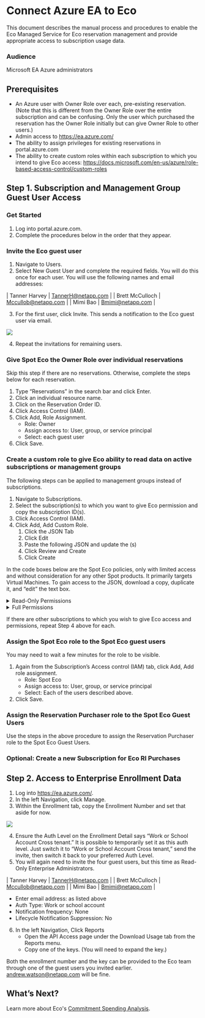 <meta name="robots" content="noindex">

# Connect Azure EA to Eco

This document describes the manual process and procedures to enable the Eco Managed Service for Eco reservation management and provide appropriate access to subscription usage data.

### Audience

Microsoft EA Azure administrators

## Prerequisites  

- An Azure user with Owner Role over each, pre-existing reservation. (Note that this is different from the Owner Role over the entire subscription and can be confusing. Only the user which purchased the reservation has the Owner Role initially but can give Owner Role to other users.)
- Admin access to https://ea.azure.com/
- The ability to assign privileges for existing reservations in portal.azure.com  
- The ability to create custom roles within each subscription to which you intend to give Eco access: https://docs.microsoft.com/en-us/azure/role-based-access-control/custom-roles
## Step 1. Subscription and Management Group Guest User Access
### Get Started
1. Log into portal.azure.com.
2. Complete the procedures below in the order that they appear.

### Invite the Eco guest user
1. Navigate to Users.
2. Select New Guest User and complete the required fields. You will do this once for each user. You will use the following names and email addresses:

| Tanner Harvey  | TannerH@netapp.com  |
| Brett McCulloch  | Mccullob@netapp.com   |
| Mimi Bao  | Bmimi@netapp.com  |

3. For the first user, click Invite. This sends a notification to the Eco guest user via email.

<img src="/ocean/_media/connect-azure-ea-to-eco-01.png" />

4. Repeat the invitations for remaining users.

### Give Spot Eco the Owner Role over individual reservations

Skip this step if there are no reservations. Otherwise, complete the steps below for each reservation.
1. Type “Reservations” in the search bar and click Enter.
2. Click an individual resource name.
3. Click on the Reservation Order ID.
4. Click Access Control (IAM).
5. Click Add, Role Assignment.
   - Role: Owner
   - Assign access to: User, group, or service principal
   - Select: each guest user
6. Click Save.

### Create a custom role to give Eco ability to read data on active subscriptions or management groups

The following steps can be applied to management groups instead of subscriptions.
1. Navigate to Subscriptions.
2. Select the subscription(s) to which you want to give Eco permission and copy the subscription ID(s).
3. Click Access Control (IAM).
4. Click Add, Add Custom Role.
   1. Click the JSON Tab
   2. Click Edit
   3. Paste the following JSON and update the <subscriptionID>(s)
   4. Click Review and Create
   5. Click Create

In the code boxes below are the Spot Eco policies, only with limited access and without consideration for any other Spot products. It primarily targets Virtual Machines. To gain access to the JSON, download a copy, duplicate it, and “edit” the text box.

<details>
  <summary markdown="span">Read-Only Permissions</summary>

#### Read-Only Permissions
```json
{  

    "properties": {  

        "roleName": "Spot Eco",  

        "description": "Spot Eco read-only role to be granted to Spot Eco users to each subscription for which an assessment is desired",  

        "assignableScopes": [  

            "/subscriptions/<subscriptionID>"  

        ],  

        "permissions": [  

            {  

                "actions": [  

                    "Microsoft.Authorization/roleAssignments/read", 

                    "Microsoft.Advisor/advisorScore/read",

                    "Microsoft.Capacity/catalogs/read", 

                    "Microsoft.Capacity/register/action", 

                    "Microsoft.Compute/register/action",  

                    "Microsoft.Compute/capacityReservationGroups/read",  

                    "Microsoft.Compute/operations/read",  

                    "Microsoft.Compute/availabilitySets/vmSizes/read",  

                    "Microsoft.Compute/availabilitySets/read",  

                    "Microsoft.Compute/capacityReservationGroups/capacityReservations/read",  

                    "Microsoft.Compute/locations/capsOperations/read",  

                    "Microsoft.Compute/cloudServices/instanceView/read",  

                    "Microsoft.Compute/cloudServices/providers/Microsoft.Insights/metricDefinitions/read",  

                    "Microsoft.Compute/cloudServices/roles/providers/Microsoft.Insights/metricDefinitions/read",  

                    "Microsoft.Compute/locations/publishers/artifacttypes/offers/skus/read",  

                    "Microsoft.Compute/skus/read",  

                    "Microsoft.Compute/locations/usages/read",  

                    "Microsoft.Compute/virtualMachineScaleSets/vmSizes/read",  

                    "Microsoft.Compute/virtualMachineScaleSets/virtualMachines/read",  

                    "Microsoft.Compute/locations/vmSizes/read",  

                    "Microsoft.Compute/virtualMachines/read",  

                    "Microsoft.Compute/virtualMachines/vmSizes/read", 

                    "Microsoft.Consumption/register/action",

                    "Microsoft.Consumption/reservationRecommendations/read",

                    "Microsoft.CostManagement/query/action",

                    "Microsoft.CostManagement/reports/action",

                    "Microsoft.CostManagement/exports/action",

                    "Microsoft.CostManagement/register/action",

                    "Microsoft.CostManagement/views/action",

                    "Microsoft.CostManagement/forecast/action",

                    "Microsoft.CostManagement/alerts/read",

                    "Microsoft.CostManagement/cloudConnectors/read",

                    "Microsoft.CostManagement/dimensions/read",

                    "Microsoft.CostManagement/exports/read",

                    "Microsoft.CostManagement/exports/write",

                    "Microsoft.CostManagement/exports/delete",

                    "Microsoft.CostManagement/exports/run/action",

                    "Microsoft.CostManagement/externalBillingAccounts/read",

                    "Microsoft.CostManagement/externalBillingAccounts/query/action",

                    "Microsoft.CostManagement/externalBillingAccounts/forecast/action",

                    "Microsoft.CostManagement/externalBillingAccounts/dimensions/read",

                    "Microsoft.CostManagement/externalBillingAccounts/query/read",

                    "Microsoft.CostManagement/externalBillingAccounts/externalSubscriptions/read",

                    "Microsoft.CostManagement/externalBillingAccounts/forecast/read",

                    "Microsoft.CostManagement/externalSubscriptions/read",

                    "Microsoft.CostManagement/externalSubscriptions/query/action",

                    "Microsoft.CostManagement/externalSubscriptions/forecast/action",

                    "Microsoft.CostManagement/externalSubscriptions/dimensions/read",

                    "Microsoft.CostManagement/externalSubscriptions/query/read",

                    "Microsoft.CostManagement/externalSubscriptions/forecast/read",

                    "Microsoft.CostManagement/forecast/read",

                    "Microsoft.CostManagement/operations/read",

                    "Microsoft.CostManagement/query/read",

                    "Microsoft.CostManagement/reports/read",

                    "Microsoft.CostManagement/views/read",

                    "Microsoft.CostManagement/views/delete",

                    "Microsoft.CostManagement/views/write",

                    "Microsoft.CostManagement/tenants/register/action",

                    "Microsoft.CostManagement/budgets/read",

                    "Microsoft.Insights/MetricDefinitions/Read",  

                    "Microsoft.Insights/Metrics/Read",  

                    "Microsoft.Resources/tags/read",  

                    "Microsoft.Resources/subscriptions/read", 

                    "Microsoft.Resources/subscriptions/resourceGroups/read",  

                    "Microsoft.SQL/register/action"

                ],  

                "notActions": [],  

                "dataActions": [],  

                "notDataActions": []  

            }  

        ]  

    }  

}
```
</details>

<details>
  <summary markdown="span">Full Permissions</summary>

#### Full Permissions
```json
{   
  "properties":
  {   
    "roleName": "Spot Eco",   
    "description": "Spot Eco full permission role to be granted to Spot Eco users to each subscription to enable automation",   
    "assignableScopes":[   "/subscriptions/<subscriptionID>"   
    ],   
    "permissions":[   
      {   
      "actions": [   
        "Microsoft.Authorization/roleAssignments/read",
        "Microsoft.Advisor/generateRecommendations/action",
        "Microsoft.Advisor/register/action",
        "Microsoft.Advisor/unregister/action",
        "Microsoft.Advisor/configurations/read",
        "Microsoft.Advisor/configurations/write",
        "Microsoft.Advisor/generateRecommendations/read",
        "Microsoft.Advisor/operations/read",
        "Microsoft.Advisor/recommendations/read",
        "Microsoft.Advisor/recommendations/available/action",
        "Microsoft.Advisor/recommendations/suppressions/read",
        "Microsoft.Advisor/recommendations/suppressions/write",
        "Microsoft.Advisor/recommendations/suppressions/delete",
        "Microsoft.Capacity/catalogs/read",  
        "Microsoft.Capacity/register/action",  
        "Microsoft.Compute/register/action",   
        "Microsoft.Compute/capacityReservationGroups/read",   
        "Microsoft.Compute/operations/read",   
        "Microsoft.Compute/availabilitySets/vmSizes/read",   
        "Microsoft.Compute/availabilitySets/read",   
        "Microsoft.Compute/capacityReservationGroups/capacityReservations/read",   
        "Microsoft.Compute/locations/capsOperations/read",   
        "Microsoft.Compute/cloudServices/instanceView/read",   
        "Microsoft.Compute/cloudServices/providers/Microsoft.Insights/metricDefinitions/read",   "Microsoft.Compute/cloudServices/roles/providers/Microsoft.Insights/metricDefinitions/read",   "Microsoft.Compute/locations/publishers/artifacttypes/offers/skus/read",   
        "Microsoft.Compute/skus/read",   
        "Microsoft.Compute/locations/usages/read",   
        "Microsoft.Compute/virtualMachineScaleSets/vmSizes/read",   
        "Microsoft.Compute/virtualMachineScaleSets/virtualMachines/read",   
        "Microsoft.Compute/locations/vmSizes/read",   
        "Microsoft.Compute/virtualMachines/read",   
        "Microsoft.Compute/virtualMachines/vmSizes/read",  
        "Microsoft.Consumption/register/action",
        "Microsoft.Consumption/reservationRecommendations/read",
        "Microsoft.CostManagement/query/action",
        "Microsoft.CostManagement/reports/action",
        "Microsoft.CostManagement/exports/action",
        "Microsoft.CostManagement/register/action",
        "Microsoft.CostManagement/views/action",
        "Microsoft.CostManagement/forecast/action",
        "Microsoft.CostManagement/alerts/read",
        "Microsoft.CostManagement/cloudConnectors/read",
        "Microsoft.CostManagement/dimensions/read",
        "Microsoft.CostManagement/exports/read",
        "Microsoft.CostManagement/exports/write",
        "Microsoft.CostManagement/exports/delete",
        "Microsoft.CostManagement/exports/run/action",
        "Microsoft.CostManagement/externalBillingAccounts/read",
        "Microsoft.CostManagement/externalBillingAccounts/query/action",
        "Microsoft.CostManagement/externalBillingAccounts/forecast/action",
        "Microsoft.CostManagement/externalBillingAccounts/dimensions/read",
        "Microsoft.CostManagement/externalBillingAccounts/query/read",
        "Microsoft.CostManagement/externalBillingAccounts/externalSubscriptions/read",
        "Microsoft.CostManagement/externalBillingAccounts/forecast/read",
        "Microsoft.CostManagement/externalSubscriptions/read",
        "Microsoft.CostManagement/externalSubscriptions/query/action",
        "Microsoft.CostManagement/externalSubscriptions/forecast/action",
        "Microsoft.CostManagement/externalSubscriptions/dimensions/read",
        "Microsoft.CostManagement/externalSubscriptions/query/read",
        "Microsoft.CostManagement/externalSubscriptions/forecast/read",
        "Microsoft.CostManagement/forecast/read",
        "Microsoft.CostManagement/operations/read",
        "Microsoft.CostManagement/query/read",
        "Microsoft.CostManagement/reports/read",
        "Microsoft.CostManagement/views/read",
        "Microsoft.CostManagement/views/delete",
        "Microsoft.CostManagement/views/write",
        "Microsoft.CostManagement/tenants/register/action",
        "Microsoft.CostManagement/budgets/read",
        "Microsoft.Insights/MetricDefinitions/Read",   
        "Microsoft.Insights/Metrics/Read",   
        "Microsoft.Resources/tags/read",   
        "Microsoft.Resources/subscriptions/read",  
        "Microsoft.Resources/subscriptions/resourceGroups/read",
        "Microsoft.Support/supportTickets/read",
        "Microsoft.Support/supportTickets/write",   
        "Microsoft.SQL/register/action"
        ],   
        "notActions": [],   
        "dataActions": [],   
        "notDataActions": []   
      }   
    ]   
  }   
}

```
</details>

If there are other subscriptions to which you wish to give Eco access and permissions, repeat Step 4 above for each.

### Assign the Spot Eco role to the Spot Eco guest users

You may need to wait a few minutes for the role to be visible.

1. Again from the Subscription’s Access control (IAM) tab, click Add, Add role assignment.
   - Role: Spot Eco
   - Assign access to: User, group, or service principal
   - Select: Each of the users described above.
2. Click Save.

### Assign the Reservation Purchaser role to the Spot Eco Guest Users

Use the steps in the above procedure to assign the Reservation Purchaser role to the Spot Eco Guest Users.

### Optional: Create a new Subscription for Eco RI Purchases

## Step 2. Access to Enterprise Enrollment Data

1. Log into https://ea.azure.com/.
2. In the left Navigation, click Manage.
3. Within the Enrollment tab, copy the Enrollment Number and set that aside for now.

<img src="/ocean/_media/connect-azure-ea-to-eco-02.png" />

4. Ensure the Auth Level on the Enrollment Detail says “Work or School Account Cross tenant.”
It is possible to temporarily set it as this auth level. Just switch it to “Work or School Account Cross tenant,” send the invite, then switch it back to your preferred Auth Level.
5. You will again need to invite the four guest users, but this time as Read-Only Enterprise Administrators.

| Tanner Harvey  | TannerH@netapp.com  |
| Brett McCulloch  | Mccullob@netapp.com   |
| Mimi Bao  | Bmimi@netapp.com  |

   - Enter email address: as listed above
   - Auth Type: Work or school account
   - Notification frequency: None
   - Lifecycle Notification Suppression: No

6. In the left Navigation, Click Reports
   - Open the API Access page under the Download Usage tab from the Reports menu.
   - Copy one of the keys. (You will need to expand the key.)

Both the enrollment number and the key can be provided to the Eco team through one of the guest users you invited earlier. andrew.watson@netapp.com will be fine.

## What’s Next?

Learn more about Eco's [Commitment Spending Analysis](eco/tutorials/review-ri-spending-analysis).
